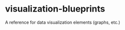 # visualization-blueprints
A reference for data visualization elements (graphs, etc.)
                        